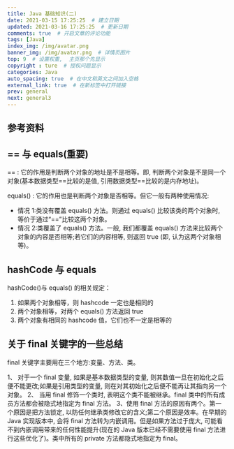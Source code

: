 ```yaml
---
title: Java 基础知识(二)
date: 2021-03-15 17:25:25  # 建立日期
updated: 2021-03-16 17:25:25  # 更新日期
comments: true  # 开启文章的评论功能
tags: [Java]
index_img: /img/avatar.png
banner_img: /img/avatar.png  # 详情页图片
top: 9  # 设置权重,  主页那个先显示
copyright : ture  # 授权问题显示
categories: Java
auto_spacing: true  # 在中文和英文之间加入空格
external_link: true  # 在新标签中打开链接
prev: general
next: general3
---
```

<!-- [[toc]]  # 在页面显示目录 -->

## 参考资料

## == 与 equals(重要)

== : 它的作用是判断两个对象的地址是不是相等。即, 判断两个对象是不是同一个对象(基本数据类型==比较的是值, 引用数据类型==比较的是内存地址)。

equals() : 它的作用也是判断两个对象是否相等。但它一般有两种使用情况:

- 情况 1:类没有覆盖 equals() 方法。则通过 equals() 比较该类的两个对象时, 等价于通过“==”比较这两个对象。
- 情况 2:类覆盖了 equals() 方法。一般, 我们都覆盖 equals() 方法来比较两个对象的内容是否相等;若它们的内容相等, 则返回 true (即, 认为这两个对象相等)。

## hashCode 与 equals
hashCode()与 equals() 的相关规定：

1. 如果两个对象相等，则 hashcode 一定也是相同的
2. 两个对象相等，对两个 equals() 方法返回 true
3. 两个对象有相同的 hashcode 值，它们也不一定是相等的

## 关于 final 关键字的一些总结

final 关键字主要用在三个地方:变量、方法、类。

1、 对于一个 final 变量, 如果是基本数据类型的变量, 则其数值一旦在初始化之后便不能更改;如果是引用类型的变量, 则在对其初始化之后便不能再让其指向另一个对象。
2、 当用 final 修饰一个类时, 表明这个类不能被继承。final 类中的所有成员方法都会被隐式地指定为 final 方法。
3、使用 final 方法的原因有两个。第一个原因是把方法锁定, 以防任何继承类修改它的含义;第二个原因是效率。在早期的 Java 实现版本中, 会将 final 方法转为内嵌调用。但是如果方法过于庞大, 可能看不到内嵌调用带来的任何性能提升(现在的 Java 版本已经不需要使用 final 方法进行这些优化了)。类中所有的 private 方法都隐式地指定为 final。




